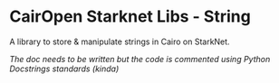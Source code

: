 # CairOpen Starknet Libs - String

A library to store & manipulate strings in Cairo on StarkNet.

_The doc needs to be written but the code is commented using Python Docstrings standards (kinda)_
